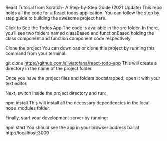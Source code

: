 React Tutorial from Scratch– A Step-by-Step Guide (2021 Update)
This repo holds all the code for a React todos application. You can follow the step by step guide to building the awesome project here.

Click to See the Todos App
The code is available in the src folder. In there, you’ll see two folders named classBased and functionBased holding the class component and function component code respectively.

Clone the project
You can download or clone this project by running this command from your terminal:

git clone https://github.com/silviatofana/react-todo-app
This will create a directory in the name of the project folder.

Once you have the project files and folders bootstrapped, open it with your text editor.

Next, switch inside the project directory and run:

npm install
This will install all the necessary dependencies in the local node_modules folder.

Finally, start your development server by running:

npm start
You should see the app in your browser address bar at http://localhost:3000